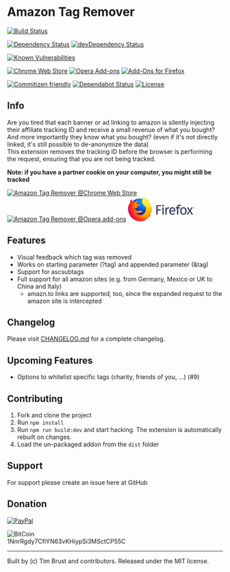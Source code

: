 # Amazon Tag Remover

[![Build Status](https://travis-ci.org/timbru31/amazon-tag-remover.svg?branch=master)](https://travis-ci.org/timbru31/amazon-tag-remover)

[![Dependency Status](https://david-dm.org/timbru31/amazon-tag-remover.svg)](https://david-dm.org/timbru31/amazon-tag-remover)
[![devDependency Status](https://david-dm.org/timbru31/amazon-tag-remover/dev-status.svg)](https://david-dm.org/timbru31/amazon-tag-remover#info=devDependencies)

[![Known Vulnerabilities](https://snyk.io/test/github/timbru31/amazon-tag-remover/badge.svg)](https://snyk.io/test/github/timbru31/amazon-tag-remover)

[![Chrome Web Store](https://img.shields.io/chrome-web-store/v/mmajdhfdokfcaiadahjnffhbfjfkmcnc.svg)](https://chrome.google.com/webstore/detail/amazon-tag-remover/mmajdhfdokfcaiadahjnffhbfjfkmcnc)
[![Opera Add-ons](https://img.shields.io/badge/Opera%20Add--ons-v0.5.3-orange.svg)](https://addons.opera.com/extensions/details/amazon-tag-remover/)
[![Add-Ons for Firefox](https://img.shields.io/amo/v/amazon-tag-remover.svg)](https://addons.mozilla.org/firefox/addon/amazon-tag-remover/)

[![Commitizen friendly](https://img.shields.io/badge/commitizen-friendly-brightgreen.svg)](http://commitizen.github.io/cz-cli/)
[![Dependabot Status](https://api.dependabot.com/badges/status?host=github&repo=timbru31/amazon-tag-remover)](https://dependabot.com)
[![License](https://img.shields.io/badge/License-MIT-blue.svg)](LICENSE.md)

## Info

Are you tired that each banner or ad linking to amazon is silently injecting their affiliate tracking ID and receive a small revenue of what you bought? And more importantly they know what you bought? (even if it's not directly linked, it's still possible to de-anonymize the data)  
This extension removes the tracking ID before the browser is performing the request, ensuring that you are not being tracked.

**Note: if you have a partner cookie on your computer, you might still be tracked**

[![Amazon Tag Remover @Chrome Web Store](https://developer.chrome.com/webstore/images/ChromeWebStore_Badge_v2_206x58.png 'Amazon Tag Remover @Chrome Web Store')](https://chrome.google.com/webstore/detail/amazon-tag-remover/mmajdhfdokfcaiadahjnffhbfjfkmcnc)
[<img alt="Amazon Tag Remover @Opera add-ons" src="https://dev.opera.com/extensions/branding-guidelines/addons_206x58_en@2x.png" height="58" width="206">](https://addons.opera.com/extensions/details/amazon-tag-remover/)
[<img alt="Amazon Tag Remover @Add-Ons for Firefox" src="./docs/images/firefox-logo-horizontal-lockup.png" height="58">](https://addons.mozilla.org/firefox/addon/amazon-tag-remover/)

## Features

-   Visual feedback which tag was removed
-   Works on starting parameter (?tag) and appended parameter (&tag)
-   Support for ascsubtags
-   Full support for all amazon sites (e.g. from Germany, Mexico or UK to China and Italy)
    -   amazn.to links are supported, too, since the expanded request to the amazon site is intercepted

## Changelog

Please visit [CHANGELOG.md](CHANGELOG.md) for a complete changelog.

## Upcoming Features

-   Options to whitelist specific tags (charity, friends of you, ...) (#9)

## Contributing

1. Fork and clone the project
2. Run `npm install`
3. Run `npm run build:dev` and start hacking. The extension is automatically rebuilt on changes.
4. Load the un-packaged addon from the `dist` folder

## Support

For support please create an issue here at GitHub

## Donation

[![PayPal](https://www.paypalobjects.com/en_US/i/btn/btn_donateCC_LG.gif 'Donation via PayPal')](https://www.paypal.com/cgi-bin/webscr?cmd=_s-xclick&hosted_button_id=T9TEV7Q88B9M2)

![BitCoin](https://dustplanet.de/wp-content/uploads/2015/01/bitcoin-logo-plain.png 'Donation via BitCoins')  
1NnrRgdy7CfiYN63vKHiypSi3MSctCP55C

---

Built by (c) Tim Brust and contributors. Released under the MIT license.
